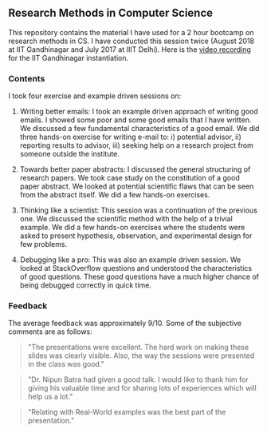 ## Research Methods in Computer Science

This repository contains the material I have used for a 2 hour bootcamp on research methods in CS. I have conducted this session twice (August 2018 at IIT Gandhinagar and July 2017 at IIIT Delhi). Here is the [video recording](https://www.youtube.com/watch?v=LoCoplWgvp4
) for the IIT Gandhinagar instantiation.


### Contents

I took four exercise and example driven sessions on:

1. Writing better emails: I took an example driven approach of writing good emails. I showed some poor and some good emails that I have written. We discussed a few fundamental characteristics of a good email. We did three hands-on exercise for writing e-mail to: i) potential advisor, ii) reporting results to advisor, iii) seeking help on a research project from someone outside the institute.

2. Towards better paper abstracts: I discussed the general structuring of research papers. We took case study on the constitution of a good paper abstract. We looked at potential scientific flaws that can be seen from the abstract itself. We did a few hands-on exercises. 

3. Thinking like a scientist: This session was a continuation of the previous one. We discussed the scientific method with the help of a trivial example. We did a few hands-on exercises where the students were asked to present hypothesis, observation,  and experimental design for few problems.

4. Debugging like a pro: This was also an example driven session. We looked at StackOverflow questions and understood the characteristics of good questions. These good questions have a much higher chance of being debugged correctly in quick time.

### Feedback

The average feedback was approximately 9/10. Some of the subjective comments are as follows:

>"The presentations were excellent. The hard work on making these slides was clearly visible. Also, the way the sessions were presented in the class was good."

>"Dr. Nipun Batra had given a good talk. I would like to thank him for giving his valuable time and for sharing lots of experiences which will help us a lot."

>"Relating with Real-World examples was the best part of the presentation."

